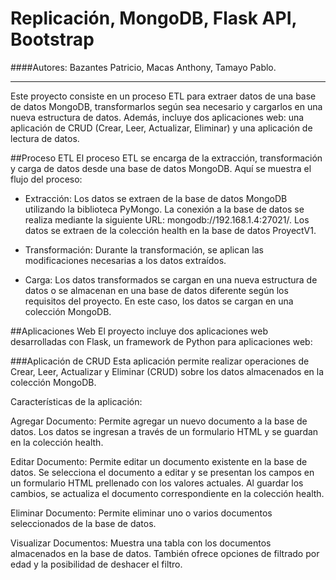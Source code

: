 # Replicación, MongoDB, Flask API, Bootstrap

####Autores: Bazantes Patricio, Macas Anthony, Tamayo Pablo.

------------

Este proyecto consiste en un proceso ETL para extraer datos de una base de datos MongoDB, transformarlos según sea necesario y cargarlos en una nueva estructura de datos. Además, incluye dos aplicaciones web: una aplicación de CRUD (Crear, Leer, Actualizar, Eliminar) y una aplicación de lectura de datos.

##Proceso ETL
El proceso ETL se encarga de la extracción, transformación y carga de datos desde una base de datos MongoDB. Aquí se muestra el flujo del proceso:

- Extracción: Los datos se extraen de la base de datos MongoDB utilizando la biblioteca PyMongo. La conexión a la base de datos se realiza mediante la siguiente URL: mongodb://192.168.1.4:27021/. Los datos se extraen de la colección health en la base de datos ProyectV1.

- Transformación: Durante la transformación, se aplican las modificaciones necesarias a los datos extraídos.

- Carga: Los datos transformados se cargan en una nueva estructura de datos o se almacenan en una base de datos diferente según los requisitos del proyecto. En este caso, los datos se cargan en una colección MongoDB.

##Aplicaciones Web
El proyecto incluye dos aplicaciones web desarrolladas con Flask, un framework de Python para aplicaciones web:

###Aplicación de CRUD
Esta aplicación permite realizar operaciones de Crear, Leer, Actualizar y Eliminar (CRUD) sobre los datos almacenados en la colección MongoDB.

Características de la aplicación:

Agregar Documento: Permite agregar un nuevo documento a la base de datos. Los datos se ingresan a través de un formulario HTML y se guardan en la colección health.

Editar Documento: Permite editar un documento existente en la base de datos. Se selecciona el documento a editar y se presentan los campos en un formulario HTML prellenado con los valores actuales. Al guardar los cambios, se actualiza el documento correspondiente en la colección health.

Eliminar Documento: Permite eliminar uno o varios documentos seleccionados de la base de datos.

Visualizar Documentos: Muestra una tabla con los documentos almacenados en la base de datos. También ofrece opciones de filtrado por edad y la posibilidad de deshacer el filtro.
